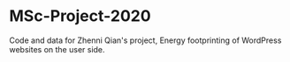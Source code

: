 # MSc-Project-2020
Code and data for Zhenni Qian's project, Energy footprinting of WordPress websites on the user side.
